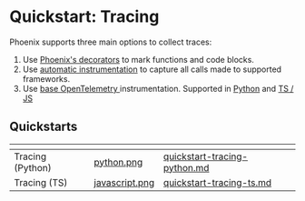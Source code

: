 # Quickstart: Tracing

Phoenix supports three main options to collect traces:

1. Use [Phoenix's decorators](../how-to-tracing/setup-tracing/instrument-python.md) to mark functions and code blocks.
2. Use [automatic instrumentation](../integrations-tracing/) to capture all calls made to supported frameworks.
3. Use [base OpenTelemetry ](../how-to-tracing/setup-tracing/custom-spans.md)instrumentation. Supported in [Python](../how-to-tracing/setup-tracing/custom-spans.md) and [TS / JS](../how-to-tracing/setup-tracing/javascript.md)

## Quickstarts

<table data-view="cards"><thead><tr><th></th><th data-hidden data-card-cover data-type="files"></th><th data-hidden data-card-target data-type="content-ref"></th></tr></thead><tbody><tr><td>Tracing (Python)</td><td><a href="../../.gitbook/assets/python.png">python.png</a></td><td><a href="quickstart-tracing-python.md">quickstart-tracing-python.md</a></td></tr><tr><td>Tracing (TS)</td><td><a href="../../.gitbook/assets/javascript.png">javascript.png</a></td><td><a href="quickstart-tracing-ts.md">quickstart-tracing-ts.md</a></td></tr></tbody></table>
